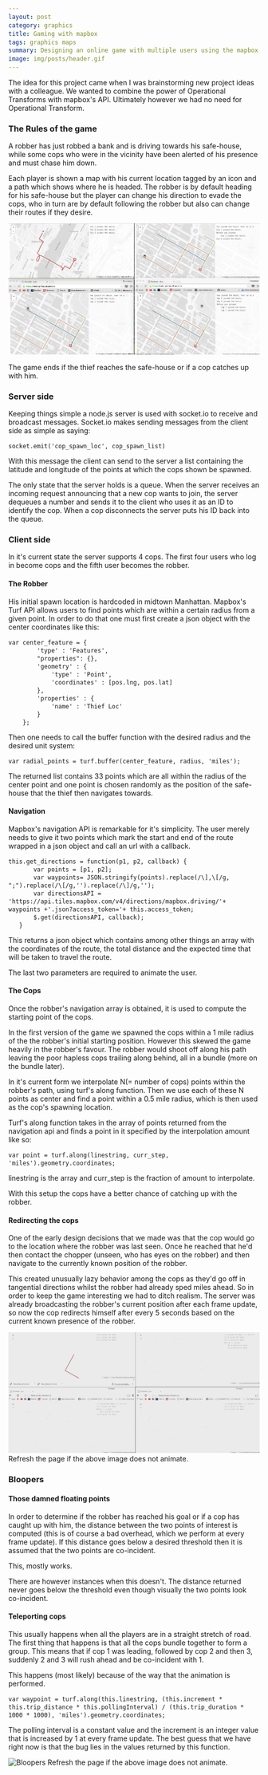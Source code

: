 ```yaml
---
layout: post
category: graphics
title: Gaming with mapbox
tags: graphics maps
summary: Designing an online game with multiple users using the mapbox API
image: img/posts/header.gif
---
```


The idea for this project came when I was brainstorming new project ideas with a colleague.
We wanted to combine the power of Operational Transforms with mapbox's API. Ultimately however we had no need for Operational Transform.

### The Rules of the game

A robber has just robbed a bank and is driving towards his safe-house, while some cops who were in the vicinity have been alerted of his presence and must chase him down.

Each player is shown a map with his current location tagged by an icon and a path which shows where he is headed.
The robber is by default heading for his safe-house but the player can change his direction to evade the cops, who in turn are by default following the robber but also can change their routes if they desire.

![Game start](/img/heist/all_of_them.png "Start of the game")

The game ends if the thief reaches the safe-house or if a cop catches up with him.

### Server side

Keeping things simple a node.js server is used with socket.io to receive and broadcast messages. Socket.io makes sending messages from the client side as simple as saying:

```
socket.emit('cop_spawn_loc', cop_spawn_list)
```

With this message the client can send to the server a list containing the latitude and longitude of the points at which the cops shown be spawned.

The only state that the server holds is a queue. When the server receives an incoming request announcing that a new cop wants to join, the server dequeues a number and sends it to the client who uses it as an ID to identify the cop.
When a cop disconnects the server puts his ID back into the queue.


### Client side

In it's current state the server supports 4 cops. The first four users who log in become cops and the fifth user becomes the robber.

#### The Robber

His initial spawn location is hardcoded in midtown Manhattan.
Mapbox's Turf API allows users to find points which are within a certain radius from a given point. In order to do that one must first create a json object with the center coordinates like this:

```
var center_feature = {
        'type' : 'Features',
        "properties": {},
        'geometry' : {
            'type' : 'Point',
            'coordinates' : [pos.lng, pos.lat]
        },
        'properties' : {
            'name' : 'Thief Loc'
        }
    };
```

Then one needs to call the buffer function with the desired radius and the desired unit system:

```
var radial_points = turf.buffer(center_feature, radius, 'miles');
```

The returned list contains 33 points which are all within the radius of the center point and one point is chosen randomly as the position of the safe-house that the thief then navigates towards.

#### Navigation

Mapbox's navigation API is remarkable for it's simplicity. The user merely needs to give it two points which mark the start and end of the route wrapped in a json object and call an url with a callback.

```
this.get_directions = function(p1, p2, callback) {
       var points = [p1, p2];
       var waypoints= JSON.stringify(points).replace(/\],\[/g, ";").replace(/\[/g,'').replace(/\]/g,'');
       var directionsAPI = 'https://api.tiles.mapbox.com/v4/directions/mapbox.driving/'+ waypoints +'.json?access_token='+ this.access_token;
       $.get(directionsAPI, callback);
   }
```

This returns a json object which contains among other things an array with the coordinates of the route, the total distance and the expected time that will be taken to travel the route.

The last two parameters are required to animate the user.

#### The Cops

Once the robber's navigation array is obtained, it is used to compute the starting point of the cops.

In the first version of the game we spawned the cops within a 1 mile radius of the the robber's initial starting position. However this skewed the game heavily in the robber's favour. The robber would shoot off along his path leaving the poor hapless cops trailing along behind, all in a bundle (more on the bundle later).

In it's current form we interpolate N(= number of cops) points within the robber's path, using turf's along function. Then we use each of these N points as center and find a point within a 0.5 mile radius, which is then used as the cop's spawning location.

Turf's along function takes in the array of points returned from the navigation api and finds a point in it specified by the interpolation amount like so:

```
var point = turf.along(linestring, curr_step, 'miles').geometry.coordinates;
```

linestring is the array and curr_step is the fraction of amount to interpolate.

With this setup the cops have a better chance of catching up with the robber.


#### Redirecting the cops

One of the early design decisions that we made was that the cop would go to the location where the robber was last seen. Once he reached that he'd then contact the chopper (unseen, who has eyes on the robber) and then navigate to the currently known position of the robber.

This created unusually lazy behavior among the cops as they'd go off in tangential directions whilst the robber had already sped miles ahead. So in order to keep the game interesting we had to ditch realism. The server was already broadcasting the robber's current position after each frame update, so now the cop redirects himself after every 5 seconds based on the current known presence of the robber.

![10 mile loop](/img/heist/10_miles.gif "The heist")
Refresh the page if the above image does not animate.

### Bloopers

#### Those damned floating points

In order to determine if the robber has reached his goal or if a cop has caught up with him, the distance between the two points of interest is computed (this is of course a bad overhead, which we perform at every frame update). If this distance goes below a desired threshold then it is assumed that the two points are co-incident.

This, mostly works.

There are however instances when this doesn't. The distance returned never goes below the threshold even though visually the two points look co-incident.

#### Teleporting cops

This usually happens when all the players are in a straight stretch of road. The first thing that happens is that all the cops bundle together to form a group. This means that if cop 1 was leading, followed by cop 2 and then 3, suddenly 2 and 3 will rush ahead and be co-incident with 1.

This happens (most likely) because of the way that the animation is performed.

```
var waypoint = turf.along(this.linestring, (this.increment * this.trip_distance * this.pollingInterval) / (this.trip_duration * 1000 * 1000), 'miles').geometry.coordinates;

```

The polling interval is a constant value and the increment is an integer value that is increased by 1 at every frame update. The best guess that we have right now is that the bug lies in the values returned by this function.

![Bloopers](/img/heist/bloopers.gif "Bloopers")
Refresh the page if the above image does not animate.
